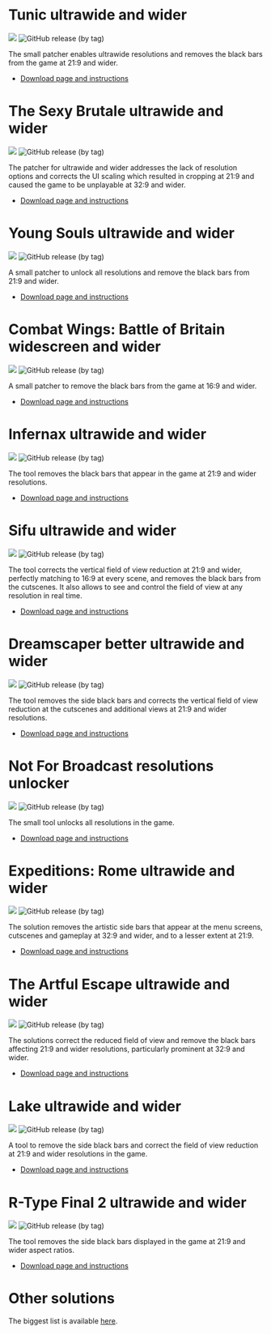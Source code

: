 # Tunic ultrawide and wider
![](/screenshots/Tunic.jpg)
![GitHub release (by tag)](https://img.shields.io/github/downloads/RoseTheFlower/UltrawideIndex/tunic/total?label=downloads&style=flat-square)

The small patcher enables ultrawide resolutions and removes the black bars from the game at 21:9 and wider.

* [Download page and instructions](/../../releases/tag/tunic)


# The Sexy Brutale ultrawide and wider 
![](/screenshots/TheSexyBrutale.jpg)
![GitHub release (by tag)](https://img.shields.io/github/downloads/RoseTheFlower/UltrawideIndex/thesexybrutale/total?label=downloads&style=flat-square)

The patcher for ultrawide and wider addresses the lack of resolution options and corrects the UI scaling which resulted in cropping at 21:9 and caused the game to be unplayable at 32:9 and wider.

* [Download page and instructions](/../../releases/tag/thesexybrutale)


# Young Souls ultrawide and wider
![](/screenshots/YoungSouls.jpg)
![GitHub release (by tag)](https://img.shields.io/github/downloads/RoseTheFlower/UltrawideIndex/youngsouls/total?label=downloads&style=flat-square)

A small patcher to unlock all resolutions and remove the black bars from 21:9 and wider.

* [Download page and instructions](/../../releases/tag/youngsouls)


# Combat Wings: Battle of Britain widescreen and wider
![](/screenshots/CombatWingsBoB.jpg)
![GitHub release (by tag)](https://img.shields.io/github/downloads/RoseTheFlower/UltrawideIndex/combatwingsbob/total?label=downloads&style=flat-square)

A small patcher to remove the black bars from the game at 16:9 and wider.

* [Download page and instructions](/../../releases/tag/combatwingsbob)


# Infernax ultrawide and wider
![](/screenshots/Infernax.jpg)
![GitHub release (by tag)](https://img.shields.io/github/downloads/RoseTheFlower/UltrawideIndex/infernax/total?label=downloads&style=flat-square)

The tool removes the black bars that appear in the game at 21:9 and wider resolutions.

* [Download page and instructions](/../../releases/tag/infernax)


# Sifu ultrawide and wider
![](/screenshots/Sifu.jpg)
![GitHub release (by tag)](https://img.shields.io/github/downloads/RoseTheFlower/UltrawideIndex/sifu/total?label=downloads&style=flat-square)

The tool corrects the vertical field of view reduction at 21:9 and wider, perfectly matching to 16:9 at every scene, and removes the black bars from the cutscenes. It also allows to see and control the field of view at any resolution in real time.

* [Download page and instructions](/../../releases/tag/sifu)


# Dreamscaper better ultrawide and wider
![](/screenshots/Dreamscaper.jpg)
![GitHub release (by tag)](https://img.shields.io/github/downloads/RoseTheFlower/UltrawideIndex/dreamscapebuw/total?label=downloads&style=flat-square)

The tool removes the side black bars and corrects the vertical field of view reduction at the cutscenes and additional views at 21:9 and wider resolutions.

* [Download page and instructions](/../../releases/tag/dreamscapebuw)


# Not For Broadcast resolutions unlocker
![](/screenshots/NotForBroadcast.jpg)
![GitHub release (by tag)](https://img.shields.io/github/downloads/RoseTheFlower/UltrawideIndex/notforbroadcast/total?label=downloads&style=flat-square)

The small tool unlocks all resolutions in the game.

* [Download page and instructions](/../../releases/tag/notforbroadcast)


# Expeditions: Rome ultrawide and wider
![](/screenshots/Expeditions%20Rome.jpg)
![GitHub release (by tag)](https://img.shields.io/github/downloads/RoseTheFlower/UltrawideIndex/expeditionsrome/total?label=downloads&style=flat-square)

The solution removes the artistic side bars that appear at the menu screens, cutscenes and gameplay at 32:9 and wider, and to a lesser extent at 21:9.

* [Download page and instructions](/../../releases/tag/expeditionsrome)


# The Artful Escape ultrawide and wider
![](/screenshots/TheArtfulEscape.jpg)
![GitHub release (by tag)](https://img.shields.io/github/downloads/RoseTheFlower/UltrawideIndex/artfulescape/total?label=downloads%20after%20111%20on%20PCGW&style=flat-square)

The solutions correct the reduced field of view and remove the black bars affecting 21:9 and wider resolutions, particularly prominent at 32:9 and wider.

* [Download page and instructions](/../../releases/tag/artfulescape)


# Lake ultrawide and wider
![](/screenshots/Lake.jpg)
![GitHub release (by tag)](https://img.shields.io/github/downloads/RoseTheFlower/UltrawideIndex/lake/total?label=downloads%20after%2059%20on%20PCGW&style=flat-square)

A tool to remove the side black bars and correct the field of view reduction at 21:9 and wider resolutions in the game.

* [Download page and instructions](/../../releases/tag/lake)


# R-Type Final 2 ultrawide and wider
![](/screenshots/R-TypeFinal2.jpg)
![GitHub release (by tag)](https://img.shields.io/github/downloads/RoseTheFlower/UltrawideIndex/rtypefinal2/total?label=downloads%20after%20144%20on%20PCGW&style=flat-square)

The tool removes the side black bars displayed in the game at 21:9 and wider aspect ratios.

* [Download page and instructions](/../../releases/tag/rtypefinal2)

# Other solutions

The biggest list is available [here](https://ko-fi.com/rozziroxx/gallery).

